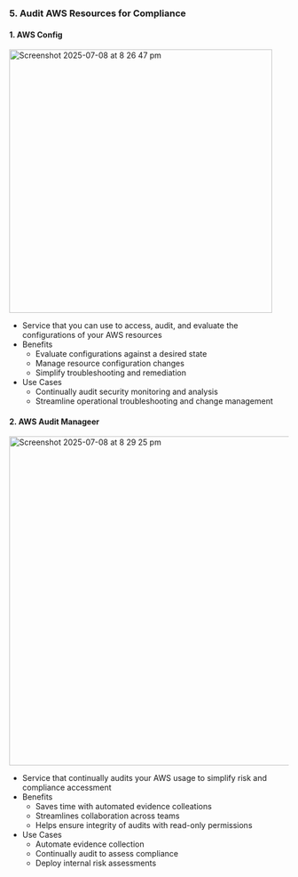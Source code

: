 ### 5. Audit AWS Resources for Compliance

#### 1. AWS Config
<img width="474" alt="Screenshot 2025-07-08 at 8 26 47 pm" src="https://github.com/user-attachments/assets/fd268527-5c39-4bc0-9a2b-1186051d4cc1" />

- Service that you can use to access, audit, and evaluate the configurations of your AWS resources
- Benefits
  - Evaluate configurations against a desired state
  - Manage resource configuration changes
  - Simplify troubleshooting and remediation
- Use Cases
  - Continually audit security monitoring and analysis
  - Streamline operational troubleshooting and change management
 
#### 2. AWS Audit Manageer
<img width="592" alt="Screenshot 2025-07-08 at 8 29 25 pm" src="https://github.com/user-attachments/assets/f0881d86-03dc-410d-af9c-3ef5bdbc4f39" />

- Service that continually audits your AWS usage to simplify risk and compliance accessment
- Benefits
  - Saves time with automated evidence colleations
  - Streamlines collaboration across teams
  - Helps ensure integrity of audits with read-only permissions
- Use Cases
  - Automate evidence collection
  - Continually audit to assess compliance
  - Deploy internal risk assessments
